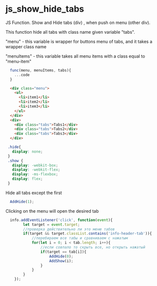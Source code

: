 # js_show_hide_tabs
JS Function. Show and Hide tabs (div) , when push on menu (other div).


This function hide all tabs with class name given variable "tabs".

"menu" - this variable is wrapper for buttons menu of tabs, and it takes a wrapper class name 

"menuItems" - this variable takes all menu items with a class equal to "menu-item"

```js 
  func(menu, menuItems, tabs){
    ...code
  }
```

```html
  <div class="menu">
    <ul>
      <li>item1</li>
      <li>item2</li>
      <li>item3</li>
    </ul>
  </div>
  <div>
    <div class="tabs">Tabs1</div>
    <div class="tabs">Tabs2</div>
    <div class="tabs">Tabs3</div>
  </div>
 ```
 
 ```css
  .hide{
    display: none;
  }
  .show {
    display: -webkit-box;
    display: -webkit-flex;
    display: -ms-flexbox;
    display: flex;
  }
```

Hide all tabs except the first
```js
  AddHide(1);
```

Clicking on the menu will open the desired tab
```js
  info.addEventListener('click', function(event){
        let target = event.target;
        //проверка действительно ли это меню табов
        if(target && target.classList.contains('info-header-tab')){
            //перебираем все табы и сравниваем с нажатым
            for(let i = 0; i < tab.length; i++){
                //если совпало то скрыть все, но открыть нажатый
                if(target == tab[i]){
                    AddHide(0);
                    AddShow(i);
                }
            }
        }
    });
```
